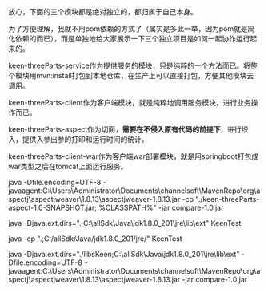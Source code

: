 放心，下面的三个模块都是绝对独立的，都归属于自己本身。

为了方便理解，我就不用pom依赖的方式了（属实是多此一举，因为pom就是简化依赖的而已），而是单独地给大家展示一下三个独立项目是如何一起协作运行起来的。

keen-threeParts-service作为提供服务的模块，只是纯粹的一个方法而已。将整个模块用mvn:install打包到本地仓库，在生产上可以直接打包，方便其他模块去调用。

keen-threeParts-client作为客户端模块，就是纯粹地调用服务模块，进行业务操作而已。

keen-threeParts-aspect作为切面，**需要在不侵入原有代码的前提下**，进行织入，提供入参出参的打印和运行时间的统计。

keen-threeParts-client-war作为客户端war部署模块，就是用springboot打包成war类型之后在tomcat上面运行服务。

java -Dfile.encoding=UTF-8 -javaagent:C:\Users\Administrator\Documents\channelsoft\MavenRepo\org\aspectj\aspectjweaver\1.8.13\aspectjweaver-1.8.13.jar -cp "./keen-threeParts-aspect-1.0-SNAPSHOT.jar; %CLASSPATH%"  -jar  compare-1.0.jar

java -Djava.ext.dirs=".;C:\allSdk\Java\jdk1.8.0_201\jre\lib\ext"  KeenTest

java -cp ".;C:/allSdk/Java/jdk1.8.0_201/jre/" KeenTest

java -Djava.ext.dirs="./libsKeen;C:\allSdk\Java\jdk1.8.0_201\jre\lib\ext"  -Dfile.encoding=UTF-8 -javaagent:C:\Users\Administrator\Documents\channelsoft\MavenRepo\org\aspectj\aspectjweaver\1.8.13\aspectjweaver-1.8.13.jar  -jar  compare-1.0.jar
